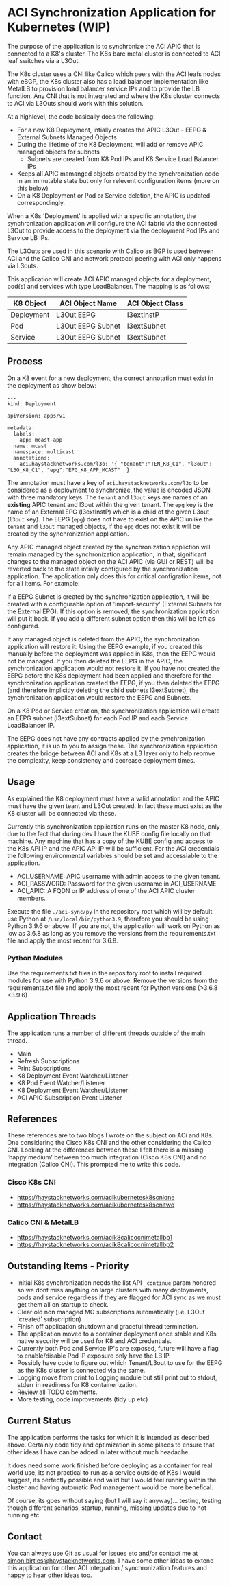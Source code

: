 # ACI Synchronization Application for Kubernetes (WIP)

The purpose of the application is to synchronize the ACI APIC that is connected to a K8's cluster. The K8s bare metal cluster is connected to ACI leaf switches via a L3Out. 

The K8s cluster uses a CNI like Calico which peers with the ACI leafs nodes with eBGP, the K8s cluster also has a load balancer implementation like MetalLB to provision load balancer service IPs and to provide the LB function. Any CNI that is not integrated and where the K8s cluster connects to ACI via L3Outs should work with this solution. 

At a highlevel, the code basically does the following:
 - For a new K8 Deployment, intially creates the APIC L3Out - EEPG & External Subnets Managed Objects
 - During the lifetime of the K8 Deployment, will add or remove APIC managed objects for subnets
    - Subnets are created from K8 Pod IPs and K8 Service Load Balancer IPs
 - Keeps all APIC mamanged objects created by the synchronization code in an immutable state but only for relevent configuration items (more on this below) 
 - On a K8 Deployment or Pod or Service deletion, the APIC is updated correspondingly.

When a K8s 'Deployment' is applied with a specific annotation, the synchronization application will configure the ACI fabric via the connected L3Out to provide access to the deployment via the deployment Pod IPs and Service LB IPs.

The L3Outs are used in this scenario with Calico as BGP is used between ACI and the Calico CNI and network protocol peering with ACI only happens via L3outs.

This application will create ACI APIC managed objects for a deployment, pod(s) and services with type LoadBalancer. The mapping is as follows:

| K8 Object  | ACI Object Name | ACI Object Class | 
|---|---|---|
| Deployment | L3Out EEPG  | l3extInstP |
| Pod | L3Out EEPG Subnet  | l3extSubnet | 
| Service | L3Out EEPG Subnet  | l3extSubnet |

## Process

On a K8 event for a new deployment, the correct annotation must exist in the deployment as show below:
```
---
kind: Deployment

apiVersion: apps/v1

metadata:
  labels:
    app: mcast-app
  name: mcast
  namespace: multicast
  annotations:
    aci.haystacknetworks.com/l3o: '{ "tenant":"TEN_K8_C1", "l3out": "L3O_K8_C1", "epg":"EPG_K8_APP_MCAST"  }'

```
The annotation must have a key of `aci.haystacknetworks.com/l3o` to be considered as a deployment to synchronize, the value is encoded JSON with three mandatory keys. The `tenant` and `l3out` keys are names of an **existing** APIC tenant and l3out within the given tenant. The `epg` key is the name of an External EPG (l3extInstP) which is a child of the given L3out (`l3out` key). The EEPG (`epg`) does not have to exist on the APIC unlike the `tenant` and `l3out` managed objects, if the `epg` does not exist it will be created by the synchronization application.

Any APIC managed object created by the synchronization appliction will remain managed by the synchronization application, in that, significant changes to the managed object on the ACI APIC (via GUI or REST) will be reverted back to the state intially configured by the synchronization application. The application only does this for critical configration items, not for all items. For example:

If a EEPG Subnet is created by the synchronization application, it will be created with a configurable option of 'import-security' (External Subnets for the External EPG). If this option is removed, the synchronization application will put it back. If you add a different subnet option then this will be left as configured.

If any managed object is deleted from the APIC, the synchronization application will restore it. Using the EEPG example, if you created this manually before the deployment was applied in K8s, then the EEPG would not be managed. If you then deleted the EEPG in the APIC, the synchronization application would not restore it. If you have not created the EEPG before the K8s deployment had been applied and therefore for the synchronization application created the EEPG, if you then deleted the EEPG (and therefore implicitly deleting the child subnets l3extSubnet), the synchronization application would restore the EEPG and Subnets.

On a K8 Pod or Service creation, the synchronization application will create an EEPG subnet (l3extSubnet) for each Pod IP and each Service LoadBalancer IP. 

The EEPG does not have any contracts applied by the synchronization application, it is up to you to assign these. The synchronization application creates the bridge between ACI and K8s at a L3 layer only to help reomve the complexity, keep consistency and decrease deployment times. 

## Usage
As explained the K8 deployment must have a valid annotation and the APIC must have the given teant and L3Out created. In fact these muct exist as the K8 cluster will be connected via these. 

Currently this synchronization application runs on the master K8 node, only due to the fact that during dev I have the KUBE config file locally on that machine. Any machine that has a copy of the KUBE config and access to the K8s API IP and the APIC API IP will be sufficient. For the ACI credentials the following environmental variables should be set and accessiable to the application.

 - ACI_USERNAME: APIC username with admin access to the given tenant.
 - ACI_PASSWORD: Password for the given username in ACI_USERNAME
 - ACI_APIC:     A FQDN or IP address of one of the ACI APIC cluster members.

 Execute the file `./aci-sync/py` in the repository root which will by default use Python at `/usr/local/bin/python3.9`, therefore you should be using Python 3.9.6 or above. If you are not, the application will work on Python as low as 3.6.8 as long as you remove the versions from the requirements.txt file and apply the most recent for 3.6.8.

 ### Python Modules
 Use the requirements.txt files in the repository root to install required modules for use with Python 3.9.6 or above. Remove the versions from the requirements.txt file and apply the most recent for Python versions (>3.6.8 <3.9.6)
 
## Application Threads
The application runs a number of different threads outside of the main thread.

 - Main
 - Refresh Subscriptions
 - Print Subscriptions
 - K8 Deployment Event Watcher/Listener
 - K8 Pod Event Watcher/Listener
 - K8 Deployment Event Watcher/Listener
 - ACI APIC Subscription Event Listener

## References
These references are to two blogs I wrote on the subject on ACi and K8s. One considering the Cisco K8s CNI and the other considering the Calico CNI. Looking at the differences between these I felt there is a missing 'happy medium' between too much integration (Cisco K8s CNI) and no integration (Calico CNI). This prompted me to write this code.

### Cisco K8s CNI
 - https://haystacknetworks.com/acikubernetesk8scnione
 - https://haystacknetworks.com/acikubernetesk8scnitwo
### Calico CNI & MetalLB
 - https://haystacknetworks.com/acik8calicocnimetallbp1
 - https://haystacknetworks.com/acik8calicocnimetallbp2




 ## Outstanding Items - Priority

  - Initial K8s synchronization needs the list API `_continue` param honored so we dont miss anything on large clusters with many deployments, pods and service regardless if they are flagged for ACI sync as we must get them all on startup to check.
  - Clear old non managed MO subscriptions automatically (i.e. L3Out 'created' subscription)
  - Finish off application shutdown and graceful thread termination.
  - The application moved to a container deployment once stable and K8s native security will be used for K8 and ACI credentials.
  - Currently both Pod and Service IP's are exposed, future will have a flag to enable/disable Pod IP exposure only have the LB IP.
  - Possibly have code to figure out which Tenant/L3out to use for the EEPG as the K8s cluster is connected via the same.
  - Logging move from print to Logging module but still print out to stdout, stderr in readiness for K8 containerization.
  - Review all TODO comments.
  - More testing, code improvements (tidy up etc)


## Current Status

The application performs the tasks for which it is intended as described above. Certainly code tidy and optimization in some places to ensure that other ideas I have can be added in later without much headache. 

It does need some work finished before deploying as a container for real world use, its not practical to run as a service outside of K8s I would suggest, its perfectly possible and valid but I would feel running within the cluster and having automatic Pod management would be more benefical.

Of course, its goes without saying (but I will say it anyway)... testing, testing though different senarios, startup, running, missing updates due to not running etc.

## Contact
You can always use Git as usual for issues etc and/or contact me at simon.birtles@haystacknetworks.com. I have some other ideas to extend this application for other ACI integration / synchronization features and happy to hear other ideas too.

